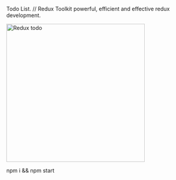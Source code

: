 
Todo List.
//
Redux Toolkit  powerful, efficient and effective redux development.


<img width="362" alt="Redux todo" src="https://user-images.githubusercontent.com/64493642/110742542-936ff480-8204-11eb-9589-81652543c2a9.PNG">


npm i && npm start
